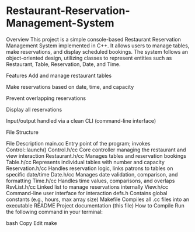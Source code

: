 # Restaurant-Reservation-Management-System
Overview
This project is a simple console-based Restaurant Reservation Management System implemented in C++. It allows users to manage tables, make reservations, and display scheduled bookings. The system follows an object-oriented design, utilizing classes to represent entities such as Restaurant, Table, Reservation, Date, and Time.

Features
Add and manage restaurant tables

Make reservations based on date, time, and capacity

Prevent overlapping reservations

Display all reservations

Input/output handled via a clean CLI (command-line interface)

File Structure

File	Description
main.cc	Entry point of the program; invokes Control::launch()
Control.h/cc	Core controller managing the restaurant and view interaction
Restaurant.h/cc	Manages tables and reservation bookings
Table.h/cc	Represents individual tables with number and capacity
Reservation.h/cc	Handles reservation logic, links patrons to tables on specific date/time
Date.h/cc	Manages date validation, comparison, and formatting
Time.h/cc	Handles time values, comparisons, and overlaps
RsvList.h/cc	Linked list to manage reservations internally
View.h/cc	Command-line user interface for interaction
defs.h	Contains global constants (e.g., hours, max array size)
Makefile	Compiles all .cc files into an executable
README	Project documentation (this file)
How to Compile
Run the following command in your terminal:

bash
Copy
Edit
make
